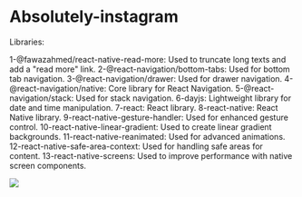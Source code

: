 # Absolutely-instagram

Libraries:

1-@fawazahmed/react-native-read-more: Used to truncate long texts and add a "read more" link.
2-@react-navigation/bottom-tabs: Used for bottom tab navigation.
3-@react-navigation/drawer: Used for drawer navigation.
4-@react-navigation/native: Core library for React Navigation.
5-@react-navigation/stack: Used for stack navigation.
6-dayjs: Lightweight library for date and time manipulation.
7-react: React library.
8-react-native: React Native library.
9-react-native-gesture-handler: Used for enhanced gesture control.
10-react-native-linear-gradient: Used to create linear gradient backgrounds.
11-react-native-reanimated: Used for advanced animations.
12-react-native-safe-area-context: Used for handling safe areas for content.
13-react-native-screens: Used to improve performance with native screen components.


<img src="./Assets/Gif/mobile.gif" /> 
